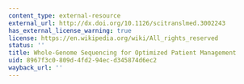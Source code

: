 ```yaml
---
content_type: external-resource
external_url: http://dx.doi.org/10.1126/scitranslmed.3002243
has_external_license_warning: true
license: https://en.wikipedia.org/wiki/All_rights_reserved
status: ''
title: Whole-Genome Sequencing for Optimized Patient Management
uid: 8967f3c0-809d-4fd2-94ec-d345874d6ec2
wayback_url: ''
---
```


